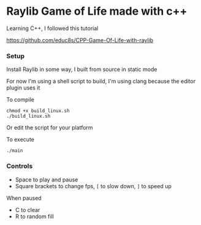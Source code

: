 # Raylib Game of Life made with c++ 

Learning C++, I followed this tutorial

https://github.com/educ8s/CPP-Game-Of-Life-with-raylib

### Setup

Install Raylib in some way, I built from source in static mode 

For now I'm using a shell script to build, I'm using clang because the editor plugin uses it

To compile 
```
chmod +x build_linux.sh
./build_linux.sh
```

Or edit the script for your platform


To execute 
```
./main 
```

### Controls 

- Space to play and pause 
- Square brackets to change fps, `[` to slow down, `]` to speed up

When paused 
- C to clear 
- R to random fill
